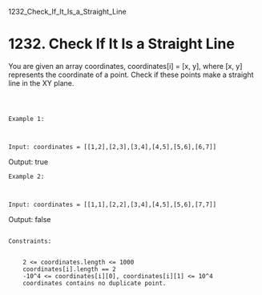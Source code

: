 1232_Check_If_It_Is_a_Straight_Line
# 1232. Check If It Is a Straight Line

You are given an array coordinates, coordinates[i] = [x, y],
        where [x, y] represents the coordinate of a point. Check if these points make
        a straight line in the XY plane.

     

     
    Example 1:

    

    Input: coordinates = [[1,2],[2,3],[3,4],[4,5],[5,6],[6,7]]
Output: true

    Example 2:

    

    Input: coordinates = [[1,1],[2,2],[3,4],[4,5],[5,6],[7,7]]
Output: false

     
    Constraints:

    
        2 <= coordinates.length <= 1000
        coordinates[i].length == 2
        -10^4 <= coordinates[i][0], coordinates[i][1] <= 10^4
        coordinates contains no duplicate point.
